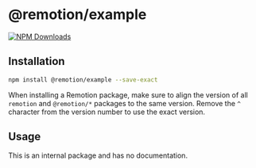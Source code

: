 # @remotion/example
 
[![NPM Downloads](https://img.shields.io/npm/dm/@remotion/example.svg?style=flat&color=black&label=Downloads)](https://npmcharts.com/compare/@remotion/example?minimal=true)
 
## Installation
 
```bash
npm install @remotion/example --save-exact
```
 
When installing a Remotion package, make sure to align the version of all `remotion` and `@remotion/*` packages to the same version.
Remove the `^` character from the version number to use the exact version.
 
## Usage
 
This is an internal package and has no documentation.
